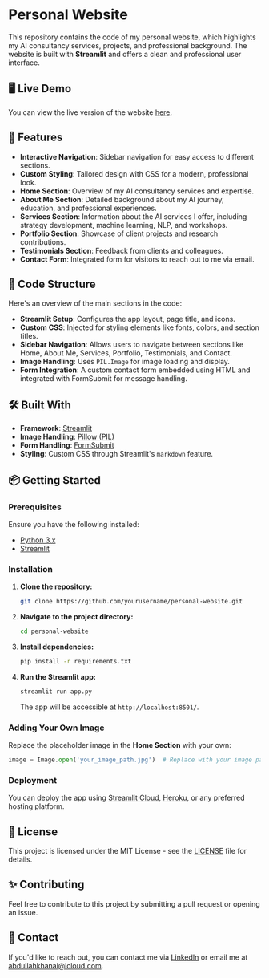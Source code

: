 # Personal Website

This repository contains the code of my personal website, which highlights my AI consultancy services, projects, and professional background. The website is built with **Streamlit** and offers a clean and professional user interface.

## 🖥️ Live Demo

You can view the live version of the website [here](#).

## 🚀 Features

- **Interactive Navigation**: Sidebar navigation for easy access to different sections.
- **Custom Styling**: Tailored design with CSS for a modern, professional look.
- **Home Section**: Overview of my AI consultancy services and expertise.
- **About Me Section**: Detailed background about my AI journey, education, and professional experiences.
- **Services Section**: Information about the AI services I offer, including strategy development, machine learning, NLP, and workshops.
- **Portfolio Section**: Showcase of client projects and research contributions.
- **Testimonials Section**: Feedback from clients and colleagues.
- **Contact Form**: Integrated form for visitors to reach out to me via email.

## 📄 Code Structure

Here's an overview of the main sections in the code:

- **Streamlit Setup**: Configures the app layout, page title, and icons.
- **Custom CSS**: Injected for styling elements like fonts, colors, and section titles.
- **Sidebar Navigation**: Allows users to navigate between sections like Home, About Me, Services, Portfolio, Testimonials, and Contact.
- **Image Handling**: Uses `PIL.Image` for image loading and display.
- **Form Integration**: A custom contact form embedded using HTML and integrated with FormSubmit for message handling.

## 🛠️ Built With

- **Framework**: [Streamlit](https://streamlit.io/)
- **Image Handling**: [Pillow (PIL)](https://pillow.readthedocs.io/en/stable/)
- **Form Handling**: [FormSubmit](https://formsubmit.co/)
- **Styling**: Custom CSS through Streamlit's `markdown` feature.

## 📦 Getting Started

### Prerequisites

Ensure you have the following installed:

- [Python 3.x](https://www.python.org/)
- [Streamlit](https://docs.streamlit.io/)

### Installation

1. **Clone the repository:**

   ```bash
   git clone https://github.com/yourusername/personal-website.git
   ```

2. **Navigate to the project directory:**

   ```bash
   cd personal-website
   ```

3. **Install dependencies:**

   ```bash
   pip install -r requirements.txt
   ```

4. **Run the Streamlit app:**

   ```bash
   streamlit run app.py
   ```

   The app will be accessible at `http://localhost:8501/`.

### Adding Your Own Image

Replace the placeholder image in the **Home Section** with your own:

```python
image = Image.open('your_image_path.jpg')  # Replace with your image path
```

### Deployment

You can deploy the app using [Streamlit Cloud](https://streamlit.io/cloud), [Heroku](https://www.heroku.com/), or any preferred hosting platform.

## 📄 License

This project is licensed under the MIT License - see the [LICENSE](LICENSE) file for details.

## ✨ Contributing

Feel free to contribute to this project by submitting a pull request or opening an issue.

## 📧 Contact

If you'd like to reach out, you can contact me via [LinkedIn](https://www.linkedin.com/in/ak901d/) or email me at [abdullahkhanai@icloud.com](mailto:abdullahkhanai@icloud.com).
